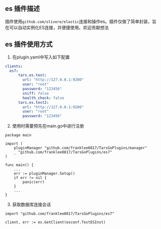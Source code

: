 ## es 插件描述

插件使用`github.com/olivere/elastic`连接和操作es。插件仅做了简单封装，旨在可以自动实例化ES连接，并便捷使用。欢迎贡献想法
## es 插件使用方式
1. 在plugin.yaml中写入如下配置
```yaml
clients:
  es7:
      tars.es.test:
        url: "http://127.0.0.1:9200"
        user: "root"
        password: "123456"
        sniff: false
        health_check: false
      tars.es.test2:
        url: "http://127.0.0.1:9200"
        user: "root"
        password: "123456"
```
2. 使用时需要预先在main.go中进行注册

```golang
package main

import (
    pluginManager "github.com/franklee0817/TarsGoPlugins/manager"
    _ "github.com/franklee0817/TarsGoPlugins/es7"
)

func main() {
	...
	err := pluginManager.Setup()
	if err != nil {
		panic(err)
    }
	...
}
```

3. 获取数据库连接会话
```golang
import "github.com/franklee0817/TarsGoPlugins/es7"

client, err := es.GetClient(esconf.TestESInst)

```